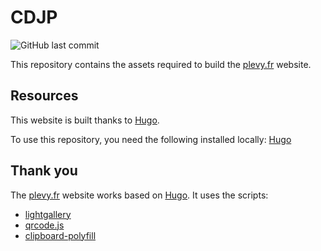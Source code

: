# CDJP

![GitHub last commit](https://img.shields.io/github/last-commit/picchono/plevyfr)

This repository contains the assets required to build the [plevy.fr](https://plevy.fr) website.

## Resources

This website is built thanks to [Hugo](https://gohugo.io/).

To use this repository, you need the following installed locally:
[Hugo](https://gohugo.io/)

## Thank you

The [plevy.fr](https://plevy.fr) website works based on [Hugo](https://gohugo.io/).
It uses the scripts:
- [lightgallery](http://www.lightgalleryjs.com/)
- [qrcode.js](https://davidshimjs.github.io/qrcodejs/)
- [clipboard-polyfill](https://github.com/lgarron/clipboard-polyfill)

